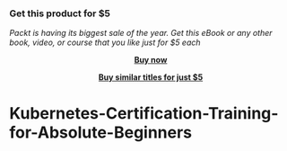
### Get this product for $5

<i>Packt is having its biggest sale of the year. Get this eBook or any other book, video, or course that you like just for $5 each</i>


<b><p align='center'>[Buy now](https://packt.link/9781800562356)</p></b>


<b><p align='center'>[Buy similar titles for just $5](https://subscription.packtpub.com/search)</p></b>


# Kubernetes-Certification-Training-for-Absolute-Beginners